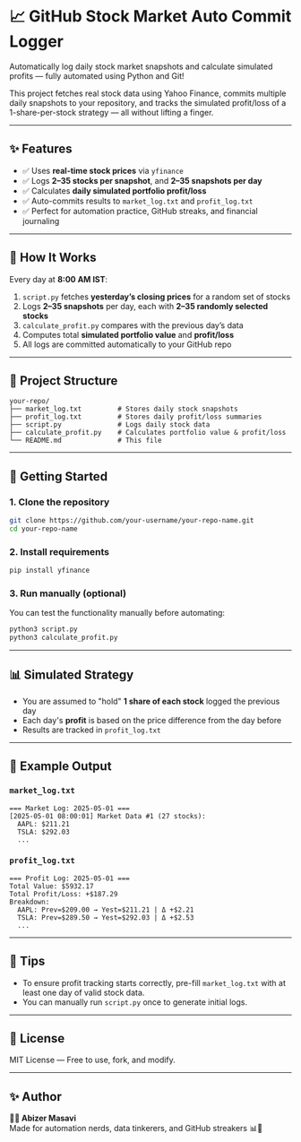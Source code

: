 # 📈 GitHub Stock Market Auto Commit Logger

Automatically log daily stock market snapshots and calculate simulated profits — fully automated using Python and Git!

This project fetches real stock data using Yahoo Finance, commits multiple daily snapshots to your repository, and tracks the simulated profit/loss of a 1-share-per-stock strategy — all without lifting a finger.

---

## ✨ Features

- ✅ Uses **real-time stock prices** via `yfinance`
- ✅ Logs **2–35 stocks per snapshot**, and **2–35 snapshots per day**
- ✅ Calculates **daily simulated portfolio profit/loss**
- ✅ Auto-commits results to `market_log.txt` and `profit_log.txt`
- ✅ Perfect for automation practice, GitHub streaks, and financial journaling

---

## 🧠 How It Works

Every day at **8:00 AM IST**:

1. `script.py` fetches **yesterday’s closing prices** for a random set of stocks  
2. Logs **2–35 snapshots** per day, each with **2–35 randomly selected stocks**  
3. `calculate_profit.py` compares with the previous day’s data  
4. Computes total **simulated portfolio value** and **profit/loss**
5. All logs are committed automatically to your GitHub repo

---

## 📂 Project Structure

```
your-repo/
├── market_log.txt         # Stores daily stock snapshots
├── profit_log.txt         # Stores daily profit/loss summaries
├── script.py              # Logs daily stock data
├── calculate_profit.py    # Calculates portfolio value & profit/loss
└── README.md              # This file
```

---

## 🚀 Getting Started

### 1. Clone the repository

```bash
git clone https://github.com/your-username/your-repo-name.git
cd your-repo-name
```

### 2. Install requirements

```bash
pip install yfinance
```

### 3. Run manually (optional)

You can test the functionality manually before automating:

```bash
python3 script.py
python3 calculate_profit.py
```

---

## 📊 Simulated Strategy

- You are assumed to "hold" **1 share of each stock** logged the previous day  
- Each day's **profit** is based on the price difference from the day before  
- Results are tracked in `profit_log.txt`

---

## 🧪 Example Output

### `market_log.txt`

```
=== Market Log: 2025-05-01 ===
[2025-05-01 08:00:01] Market Data #1 (27 stocks):
  AAPL: $211.21
  TSLA: $292.03
  ...
```

### `profit_log.txt`

```
=== Profit Log: 2025-05-01 ===
Total Value: $5932.17
Total Profit/Loss: +$187.29
Breakdown:
  AAPL: Prev=$209.00 → Yest=$211.21 | Δ +$2.21
  TSLA: Prev=$289.50 → Yest=$292.03 | Δ +$2.53
  ...
```

---

## 🔧 Tips

- To ensure profit tracking starts correctly, pre-fill `market_log.txt` with at least one day of valid stock data.
- You can manually run `script.py` once to generate initial logs.

---

## 📜 License

MIT License — Free to use, fork, and modify.

---

## ✨ Author

**👨‍💻 Abizer Masavi**  
Made for automation nerds, data tinkerers, and GitHub streakers 📊🚀
